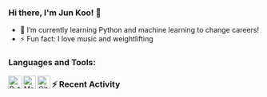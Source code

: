### Hi there, I'm Jun Koo! 👋

- 🌱 I’m currently learning Python and machine learning to change careers!
- ⚡ Fun fact: I love music and weightlifting
    
### Languages and Tools:  
<img align="left" alt="Python" width="26px" src="https://i.imgur.com/uYc9vRd.png" />  
<img align="left" alt="Matlab + Simulink" width="26px" src="https://i.imgur.com/4qFVMNF.png" />  
<img align="left" alt="GitHub" width="26px" src="https://i.imgur.com/sBf3qA3.png" />  

### :zap: Recent Activity
<!--START_SECTION:activity-->  
 
